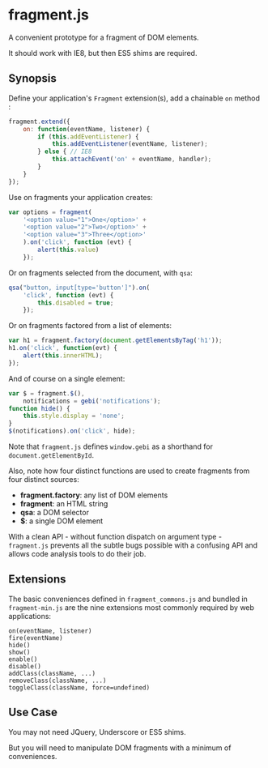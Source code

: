 fragment.js
===
A convenient prototype for a fragment of DOM elements.

It should work with IE8, but then ES5 shims are required.

Synopsis
---
Define your application's `Fragment` extension(s), add a chainable `on` method :

```javascript
fragment.extend({
	on: function(eventName, listener) {
	    if (this.addEventListener) {
	        this.addEventListener(eventName, listener);
	    } else { // IE8
	        this.attachEvent('on' + eventName, handler);
	    }
    }
});
```

Use on fragments your application creates:

```javascript
var options = fragment(
    '<option value="1">One</option>' +
    '<option value="2">Two</option>' +
    '<option value="3">Three</option>'
    ).on('click', function (evt) {
        alert(this.value)
    });
```

Or on fragments selected from the document, with `qsa`:

```javascript
qsa("button, input[type='button']").on(
    'click', function (evt) {
        this.disabled = true; 
    });
```

Or on fragments factored from a list of elements:

```javascript
var h1 = fragment.factory(document.getElementsByTag('h1'));
h1.on('click', function(evt) {
    alert(this.innerHTML);
});
```

And of course on a single element:

```javascript
var $ = fragment.$(),
    notifications = gebi('notifications');
function hide() {
    this.style.display = 'none'; 
}
$(notifications).on('click', hide);
```

Note that `fragment.js` defines `window.gebi` as a shorthand for `document.getElementById`.

Also, note how four distinct functions are used to create fragments from four distinct sources:

- **fragment.factory**: any list of DOM elements
- **fragment**: an HTML string
- **qsa**: a DOM selector
- **$**: a single DOM element

With a clean API - without function dispatch on argument type - `fragment.js` prevents all the subtle bugs possible with a confusing API and allows code analysis tools to do their job.

Extensions
---
The basic conveniences defined in `fragment_commons.js` and bundled in `fragment-min.js` are the nine extensions most commonly required by web applications: 

```
on(eventName, listener)
fire(eventName)
hide()
show()
enable()
disable()
addClass(className, ...)
removeClass(className, ...)
toggleClass(className, force=undefined)
```

Use Case
---
You may not need JQuery, Underscore or ES5 shims.

But you will need to manipulate DOM fragments with a minimum of conveniences. 

